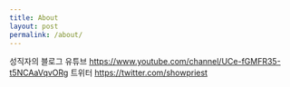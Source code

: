 ```yaml
---
title: About
layout: post
permalink: /about/
---
```


성직자의 블로그
유튜브 https://www.youtube.com/channel/UCe-fGMFR35-t5NCAaVqvORg
트위터 https://twitter.com/showpriest
